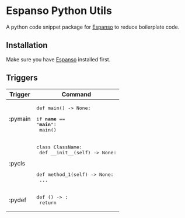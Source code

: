 # Espanso Python Utils

A python code snippet package for [Espanso](https://espanso.org/) to reduce boilerplate code.

## Installation

Make sure you have [Espanso](https://espanso.org/) installed first.

## Triggers

| Trigger | Command                                                                                                                    |
| ------- | -------------------------------------------------------------------------------------------------------------------------- |
| :pymain | <pre>def main() -> None:<br><br>if __name__ == "__main__":<br>    main()</pre>                                             |
| :pycls  | <pre>class ClassName:<br>    def \_\_init__(self) -> None:<br><br><br>    def method_1(self) -> None:<br>        ...</pre> |
| :pydef  | <pre>def () -> :<br>    return</pre>                                                                                       |
